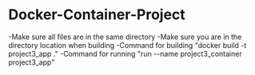 # Docker-Container-Project
-Make sure all files are in the same directory
-Make sure you are in the directory location when building
-Command for building  "docker build -t project3_app ."
-Command for running "run --name project3_container project3_app"
